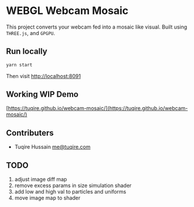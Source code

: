 # WEBGL Webcam Mosaic

This project converts your webcam fed into a mosaic like visual. Built using `THREE.js`, and `GPGPU`.

## Run locally

```bash
yarn start
```

Then visit [http://localhost:8091](http://localhost:8091)

## Working WIP Demo

[https://tuqire.github.io/webcam-mosaic/](https://tuqire.github.io/webcam-mosaic/)

## Contributers

* Tuqire Hussain <me@tuqire.com>

## TODO

1. adjust image diff map
2. remove excess params in size simulation shader
3. add low and high val to particles and uniforms
4. move image map to shader
